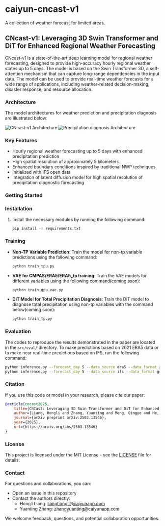 # caiyun-cncast-v1

A collection of weather forecast for limited areas.

## CNcast-v1: Leveraging 3D Swin Transformer and DiT for Enhanced Regional Weather Forecasting

CNcast-v1 is a state-of-the-art deep learning model for regional weather forecasting, designed to provide high-accuracy hourly regional weather states up to 5 days. The model is based on the Swin Transformer 3D, a self-attention mechanism that can capture long-range dependencies in the input data. The model can be used to provide real-time weather forecasts for a wide range of applications, including weather-related decision-making, disaster response, and resource allocation.

### Architecture

The model architectures for weather prediction and precipitation diagnosis are illustrated below:

![CNcast-v1 Architecture](assets/swin3d.bmp)
![Precipitation diagnosis Architecture](assets/dit-precip-flow.bmp)

### Key Features

- Hourly regional weather forecasting up to 5 days with enhanced precipitation prediction
- High spatial resolution of approximately 5 kilometers
- Enhanced boundary conditions inspired by traditional NWP techniques
- Initialized with IFS open data
- Integration of latent diffusion model for high spatial resolution of precipitation diagnostic forecasting


### Getting Started

### Installation
1. Install the necessary modules by running the following command:
   ```bash
   pip install -r requirements.txt
   ```

### Training
- **Non-TP Variable Prediction**: Train the model for non-tp variable predictions using the following command:
  ```bash
  python train_tpu.py
  ```
- **VAE for CMPAS/ERA5/ERA5_tp training**: Train the VAE models for different variables using the following command(coming sson):
  ```bash
  python train_gpu_vae.py
  ```
- **DiT Model for Total Precipitation Diagnosis**: Train the DiT model to diagnose total precipitation using non-tp variables with the command below(coming soon):

  ```bash
  python train_tp.py
  ```

### Evaluation
The codes to reproduce the results demonstrated in the paper are located in the `src/eval/` directory. To make predictions based on 2021 ERA5 data or to make near real-time predictions based on IFS, run the following command:

  ```bash
  python inference.py --forecast_day 5 --data_source era5 --data_format zarr
  python inference.py --forecast_day 5 --data_source ifs --data_format grib2
  ```

### Citation

If you use this code or model in your research, please cite our paper:

```bibtex
@article{cncast2025,
    title={CNCast: Leveraging 3D Swin Transformer and DiT for Enhanced Regional Weather Forecasting},
    author={Liang, Hongli and Zhang, Yuanting and Meng, Qingye and He, Shuangshuang and Yuan, Xingyuan},
    journal={arXiv preprint arXiv:2503.13546},
    year={2025},
    url={https://arxiv.org/abs/2503.13546}
}
```

### License
This project is licensed under the MIT License - see the [LICENSE](LICENSE) file for details.

### Contact

For questions and collaborations, you can:

- Open an issue in this repository
- Contact the authors directly:
  - Hongli Liang: lianghongli@caiyunapp.com
  - Yuanting Zhang: zhangyuanting@caiyunapp.com

We welcome feedback, questions, and potential collaboration opportunities.

